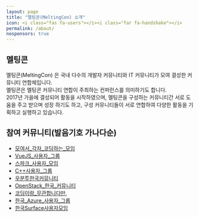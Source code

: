 ```yaml
---
layout: page
title: "멜팅콘(MeltingCon) 소개"
icon: <i class="fas fa-users"></i><i class="far fa-handshake"></i>
permalink: /about/
nosponsors: true
---
```

## 멜팅콘
멜팅콘(MeltingCon) 은 국내 다수의 개발자 커뮤니티와 IT 커뮤니티가 모여 결성한 커뮤니티 연합체입니다.  
멜팅콘은 멜팅콘 커뮤니티 연합이 주최하는 컨퍼런스를 의미하기도 합니다.  
2017년 가을에 결성되어 활동을 시작하였으며, 멜팅콘을 구성하는 커뮤니티간 서로 도움을 주고 받으며 성장 하기도 하고,
구성 커뮤니티들이 서로 연합하여 다양한 활동을 기획하고 실행하고 있습니다.

## 참여 커뮤니티(발음기호 가나다순)
-  [모여서_각자_코딩하는_모임](https://www.facebook.com/groups/mogaco/)
-  [VueJS_사용자_그룹](https://www.facebook.com/groups/vuejs.korea/about/)
-  [스파크_사용자_모임](https://www.facebook.com/groups/sparkkoreauser/)
-  [C++사용자_그룹](https://www.facebook.com/groups/cppkorea/)
-  [우분투한국커뮤니티](https://www.facebook.com/groups/ubuntu.ko/)
-  [OpenStack_한국_커뮤니티](https://www.facebook.com/groups/openstack.kr/about/)
-  [코딩이랑_무관합니다만,](https://www.facebook.com/groups/System.out.Coding/)
-  [한국_Azure_사용자_그룹](https://www.facebook.com/groups/krazure/)
-  [한국Surface사용자모임](https://www.facebook.com/groups/SurfaceKorea/about/)
